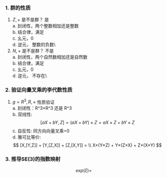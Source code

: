 <!--
 * @Author: Liu Weilong
 * @Date: 2021-01-30 23:35:36
 * @LastEditors: Liu Weilong 
 * @LastEditTime: 2021-01-31 17:27:34
 * @Description: 
-->
### 1. 群的性质
1. ${Z,+}$ 是不是群？ 是\
a. 封闭性，两个整数相加还是整数\
b. 结合律，满足\
c. 幺元，0\
d. 逆元， 整数的负数\
2. ${N,+}$ 是不是群？ 不是\
a. 封闭性，两个自然数相加还是自然数\
b. 结合律，满足\
c. 幺元，0\
d. 逆元， 不存在\

### 2. 验证向量叉乘的李代数性质
1. $g={R^3,R,×}$ 性质验证\
a. 封闭性：R^3×R^3 还是 R^3 \
b. 双线性: 
$$
    [aX+bY,Z] = (aX+bY)×Z = aX×Z + bY×Z
$$
c. 自反性: 同方向向量叉乘=0\
d. 雅可比等价:
$$
    [X,[Y,Z]] + [Y,[Z,X]] + [Z,[X,Y]] = \\
    X×(Y×Z) + Y×(Z×X) + Z×(X×Y)
$$

### 3. 推导SE(3)的指数映射
$$
    exp(\xi) = 
$$